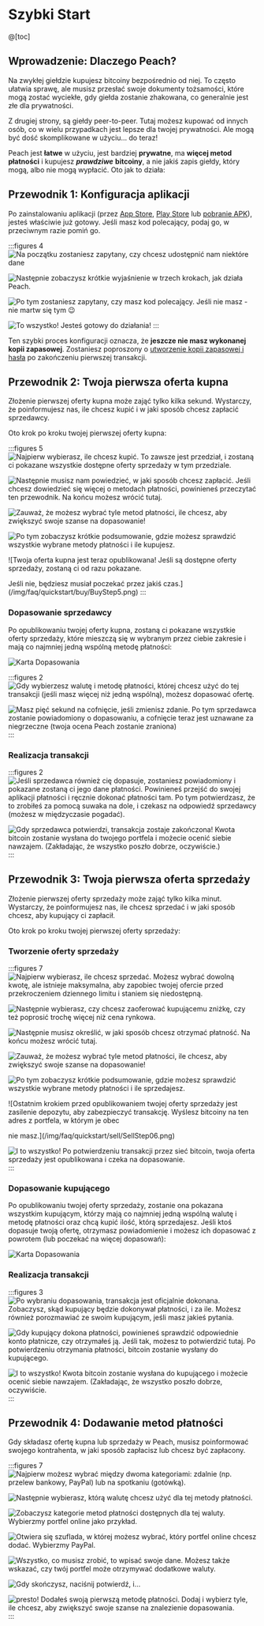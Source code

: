 # Szybki Start

@[toc]

## Wprowadzenie: Dlaczego Peach?

Na zwykłej giełdzie kupujesz bitcoiny bezpośrednio od niej. To często ułatwia sprawę, ale musisz przesłać swoje dokumenty tożsamości, które mogą zostać wyciekłe, gdy giełda zostanie zhakowana, co generalnie jest złe dla prywatności.

Z drugiej strony, są giełdy peer-to-peer. Tutaj możesz kupować od innych osób, co w wielu przypadkach jest lepsze dla twojej prywatności. Ale mogą być dość skomplikowane w użyciu… do teraz!

Peach jest **łatwe** w użyciu, jest bardziej **prywatne**, ma **więcej metod płatności** i kupujesz _**prawdziwe**_ **bitcoiny**, a nie jakiś zapis giełdy, który mogą, albo nie mogą wypłacić. Oto jak to działa:

## Przewodnik 1: Konfiguracja aplikacji

Po zainstalowaniu aplikacji (przez [App Store]($iosUrl$), [Play Store]($androidUrl$) lub [pobranie APK](/apk/)), jesteś właściwie już gotowy.
Jeśli masz kod polecający, podaj go, w przeciwnym razie pomiń go.

:::figures 4
![Na początku zostaniesz zapytany, czy chcesz udostępnić nam niektóre dane](/img/faq/quickstart/onboarding/usage-data.png)

![Następnie zobaczysz krótkie wyjaśnienie w trzech krokach, jak działa Peach.](/img/faq/quickstart/onboarding/1.png)

![Po tym zostaniesz zapytany, czy masz kod polecający. Jeśli nie masz - nie martw się tym 😉](/img/faq/quickstart/onboarding/new.png)

![To wszystko! Jesteś gotowy do działania!](/img/faq/quickstart/onboarding/created.png)
:::

Ten szybki proces konfiguracji oznacza, że **jeszcze nie masz wykonanej kopii zapasowej**. Zostaniesz poproszony o [utworzenie kopii zapasowej i hasła](/faq/account/#how-should-i-store-my-backup) po zakończeniu pierwszej transakcji.

## Przewodnik 2: Twoja pierwsza oferta kupna

Złożenie pierwszej oferty kupna może zająć tylko kilka sekund. Wystarczy, że poinformujesz nas, ile chcesz kupić i w jaki sposób chcesz zapłacić sprzedawcy.

Oto krok po kroku twojej pierwszej oferty kupna:

:::figures 5
![Najpierw wybierasz, ile chcesz kupić. To zawsze jest przedział, i zostaną ci pokazane wszystkie dostępne oferty sprzedaży w tym przedziale.](/img/faq/quickstart/buy/BuyStep1.png)

![Następnie musisz nam powiedzieć, w jaki sposób chcesz zapłacić. Jeśli chcesz dowiedzieć się więcej o metodach płatności, powinieneś [przeczytać ten przewodnik](#przewodnik-4-dodawanie-metod-płatności). Na końcu możesz wrócić tutaj.](/img/faq/quickstart/buy/BuyStep2.png)

![Zauważ, że możesz wybrać tyle metod płatności, ile chcesz, aby zwiększyć swoje szanse na dopasowanie!](/img/faq/quickstart/buy/BuyStep3.png)

![Po tym zobaczysz krótkie podsumowanie, gdzie możesz sprawdzić wszystkie wybrane metody płatności i ile kupujesz.](/img/faq/quickstart/buy/BuyStep4.png)

![Twoja oferta kupna jest teraz opublikowana! Jeśli są dostępne oferty sprzedaży, zostaną ci od razu pokazane.

 Jeśli nie, będziesz musiał poczekać przez jakiś czas.](/img/faq/quickstart/buy/BuyStep5.png)
:::

### Dopasowanie sprzedawcy

Po opublikowaniu twojej oferty kupna, zostaną ci pokazane wszystkie oferty sprzedaży, które mieszczą się w wybranym przez ciebie zakresie i mają co najmniej jedną wspólną metodę płatności:

![Karta Dopasowania](/img/faq/quickstart/buy/MatchCardExplainer.png)

:::figures 2
![Gdy wybierzesz walutę i metodę płatności, której chcesz użyć do tej transakcji (jeśli masz więcej niż jedną wspólną), możesz dopasować ofertę.](/img/faq/quickstart/buy/BuyStep6.png)

![Masz pięć sekund na cofnięcie, jeśli zmienisz zdanie. Po tym sprzedawca zostanie powiadomiony o dopasowaniu, a cofnięcie teraz jest uznawane za niegrzeczne (twoja ocena Peach zostanie zraniona)](/img/faq/quickstart/buy/BuyStep7.png)
:::

### Realizacja transakcji

:::figures 2
![Jeśli sprzedawca również cię dopasuje, zostaniesz powiadomiony i pokazane zostaną ci jego dane płatności. Powinieneś przejść do swojej aplikacji płatności i ręcznie dokonać płatności tam. Po tym potwierdzasz, że to zrobiłeś za pomocą suwaka na dole, i czekasz na odpowiedź sprzedawcy (możesz w międzyczasie pogadać).](/img/faq/quickstart/buy/BuyStep8.png)

![Gdy sprzedawca potwierdzi, transakcja zostaje zakończona! Kwota bitcoin zostanie wysłana do twojego portfela i możecie ocenić siebie nawzajem. (Zakładając, że wszystko poszło dobrze, oczywiście.)](/img/faq/quickstart/buy/BuyStep9.png)
:::

## Przewodnik 3: Twoja pierwsza oferta sprzedaży

Złożenie pierwszej oferty sprzedaży może zająć tylko kilka minut. Wystarczy, że poinformujesz nas, ile chcesz sprzedać i w jaki sposób chcesz, aby kupujący ci zapłacił.

Oto krok po kroku twojej pierwszej oferty sprzedaży:

### Tworzenie oferty sprzedaży

:::figures 7
![Najpierw wybierasz, ile chcesz sprzedać. Możesz wybrać dowolną kwotę, ale istnieje maksymalna, aby zapobiec twojej ofercie przed przekroczeniem dziennego limitu i staniem się niedostępną.](/img/faq/quickstart/sell/SellStep01.png)

![Następnie wybierasz, czy chcesz zaoferować kupującemu zniżkę, czy też poprosić trochę więcej niż cena rynkowa.](/img/faq/quickstart/sell/SellStep02.png)

![Następnie musisz określić, w jaki sposób chcesz otrzymać płatność. Na końcu możesz wrócić tutaj.](/img/faq/quickstart/sell/SellStep03.png)

![Zauważ, że możesz wybrać tyle metod płatności, ile chcesz, aby zwiększyć swoje szanse na dopasowanie!](/img/faq/quickstart/sell/SellStep04.png)

![Po tym zobaczysz krótkie podsumowanie, gdzie możesz sprawdzić wszystkie wybrane metody płatności i ile sprzedajesz.](/img/faq/quickstart/sell/SellStep05.png)

![Ostatnim krokiem przed opublikowaniem twojej oferty sprzedaży jest zasilenie depozytu, aby zabezpieczyć transakcję. Wyślesz bitcoiny na ten adres z portfela, w którym je obec

nie masz.](/img/faq/quickstart/sell/SellStep06.png)

![I to wszystko! Po potwierdzeniu transakcji przez sieć bitcoin, twoja oferta sprzedaży jest opublikowana i czeka na dopasowanie.](/img/faq/quickstart/sell/SellStep07.png)
:::

### Dopasowanie kupującego

Po opublikowaniu twojej oferty sprzedaży, zostanie ona pokazana wszystkim kupującym, którzy mają co najmniej jedną wspólną walutę i metodę płatności oraz chcą kupić ilość, którą sprzedajesz. Jeśli ktoś dopasuje twoją ofertę, otrzymasz powiadomienie i możesz ich dopasować z powrotem (lub poczekać na więcej dopasowań):

![Karta Dopasowania](/img/faq/quickstart/sell/MatchCardExplainer.png)

### Realizacja transakcji

:::figures 3
![Po wybraniu dopasowania, transakcja jest oficjalnie dokonana. Zobaczysz, skąd kupujący będzie dokonywał płatności, i za ile. Możesz również porozmawiać ze swoim kupującym, jeśli masz jakieś pytania.](/img/faq/quickstart/sell/SellStep08.png)

![Gdy kupujący dokona płatności, powinieneś sprawdzić odpowiednie konto płatnicze, czy otrzymałeś ją. Jeśli tak, możesz to potwierdzić tutaj. Po potwierdzeniu otrzymania płatności, bitcoin zostanie wysłany do kupującego.](/img/faq/quickstart/sell/SellStep09.png)

![I to wszystko! Kwota bitcoin zostanie wysłana do kupującego i możecie ocenić siebie nawzajem. (Zakładając, że wszystko poszło dobrze, oczywiście.](/img/faq/quickstart/sell/SellStep10.png)
:::

## Przewodnik 4: Dodawanie metod płatności

Gdy składasz ofertę kupna lub sprzedaży w Peach, musisz poinformować swojego kontrahenta, w jaki sposób zapłacisz lub chcesz być zapłacony.

:::figures 7
![Najpierw możesz wybrać między dwoma kategoriami: **zdalnie** (np. przelew bankowy, PayPal) lub **na spotkaniu** (gotówką).](/img/faq/quickstart/add-payment-method/AddPM01.png)

![Następnie wybierasz, którą walutę chcesz użyć dla tej metody płatności.](/img/faq/quickstart/add-payment-method/AddPM02.png)

![Zobaczysz kategorie metod płatności dostępnych dla tej waluty. Wybierzmy portfel online jako przykład.](/img/faq/quickstart/add-payment-method/AddPM03.png)

![Otwiera się szuflada, w której możesz wybrać, który portfel online chcesz dodać. Wybierzmy PayPal.](/img/faq/quickstart/add-payment-method/AddPM04.png)

![Wszystko, co musisz zrobić, to wpisać swoje dane. Możesz także wskazać, czy twój portfel może otrzymywać dodatkowe waluty.](/img/faq/quickstart/add-payment-method/AddPM05.png)

![Gdy skończysz, naciśnij potwierdź, i…](/img/faq/quickstart/add-payment-method/AddPM06.png)

![presto! Dodałeś swoją pierwszą metodę płatności. Dodaj i wybierz tyle, ile chcesz, aby zwiększyć swoje szanse na znalezienie dopasowania.](/img/faq/quickstart/add-payment-method/AddPM07.png)
:::
